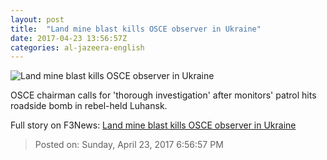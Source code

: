 ```yaml
---
layout: post
title:  "Land mine blast kills OSCE observer in Ukraine"
date: 2017-04-23 13:56:57Z
categories: al-jazeera-english
---
```


![Land mine blast kills OSCE observer in Ukraine](http://www.aljazeera.com/mritems/Images/2017/4/23/7dbb531be45245dcb3e9dc1c6ec6c88e_18.jpg)

OSCE chairman calls for 'thorough investigation' after monitors' patrol hits roadside bomb in rebel-held Luhansk.


Full story on F3News: [Land mine blast kills OSCE observer in Ukraine](http://www.f3nws.com/n/Vpcz4F)

> Posted on: Sunday, April 23, 2017 6:56:57 PM
